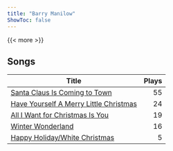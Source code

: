 ```yaml
---
title: "Barry Manilow"
ShowToc: false
---
```


{{< more >}}

## Songs
Title | Plays 
----- | -----: 
[Santa Claus Is Coming to Town](/songs/santa-claus-is-coming-to-town) | 55
[Have Yourself A Merry Little Christmas](/songs/have-yourself-a-merry-little-christmas) | 24
[All I Want for Christmas Is You](/songs/all-i-want-for-christmas-is-you) | 19
[Winter Wonderland](/songs/winter-wonderland) | 16
[Happy Holiday/White Christmas](/songs/happy-holidaywhite-christmas) | 5

